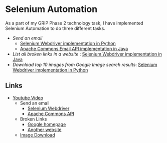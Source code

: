 # Selenium Automation
As a part of my GRIP Phase 2 technology task, I have implemented Selenium Automation to do three different tasks.

* _Send an email_
  * [Selenium Webdriver implementation in Python](https://github.com/NehaTirumalasetti/SparksPhase2/blob/master/sparksel/send_email.py)
  * [Apache Commons Email API implementation in Java](https://github.com/NehaTirumalasetti/SparksPhase2/blob/master/SparksEmail/src/test/java/demo/Sel.java)
* _List all broken links in a website_ : [Selenium Webdriver implementation in Java](https://github.com/NehaTirumalasetti/SparksPhase2/blob/master/SparksEmail/src/test/java/demo/Sel.java)
* _Download top 10 images from Google Image search results_: [Selenium Webdriver implementation in Python](https://github.com/NehaTirumalasetti/SparksPhase2/blob/master/sparksel/image_downloader.py)

## Links
* [Youtube Video](https://youtu.be/HwGPuvJrJvAe)
  * Send an email
    * [Selenium Webdriver](https://youtu.be/HwGPuvJrJvA?t=3)
    * [Apache Commons API](https://youtu.be/HwGPuvJrJvA?t=123)
  * Broken Links
    * [Google homepage](https://youtu.be/HwGPuvJrJvA?t=176)
    * [Another website](https://youtu.be/HwGPuvJrJvA?t=266)
  * [Image Download](https://youtu.be/HwGPuvJrJvA?t=379)
